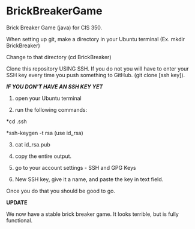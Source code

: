 # BrickBreakerGame
Brick Breaker Game (java) for CIS 350.

When setting up git, make a directory in your Ubuntu terminal (Ex. mkdir BrickBreaker)

Change to that directory (cd BrickBreaker)

Clone this repository USING SSH. If you do not you will have to enter your SSH key every time you push something to GitHub.
(git clone [ssh key]).

***IF YOU DON'T HAVE AN SSH KEY YET***

1. open your Ubuntu terminal

2. run the following commands:

  *cd .ssh
  
  *ssh-keygen -t rsa (use id_rsa)
  
 3. cat id_rsa.pub
  
 4. copy the entire output.
  
 5. go to your account settings - SSH and GPG Keys
  
 6. New SSH key, give it a name, and paste the key in text field.
  
  

Once you do that you should be good to go.


**UPDATE**

We now have a stable brick breaker game. It looks terrible, but is fully functional.
